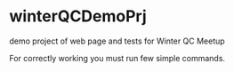 # winterQCDemoPrj
demo project of web page and tests for Winter QC Meetup

For correctly working you must run few simple commands.
